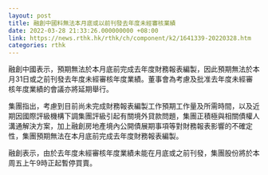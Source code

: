 ```yaml
---
layout: post
title: 融創中國料無法本月底或以前刊發去年度未經審核業績
date: 2022-03-28 21:33:26.000000000 +08:00
link: https://news.rthk.hk/rthk/ch/component/k2/1641339-20220328.htm
categories: rthk
---
```


融創中國表示，預期無法於本月底前完成去年度財務報表編製，因此預期無法於本月31日或之前刊發去年度未經審核年度業績。董事會為考慮及批准去年度未經審核年度業績的會議亦將延期舉行。

集團指出，考慮到目前尚未完成財務報表編製工作預期工作量及所需時間，以及近期因國際評級機構下調集團評級引起有關境外貸款問題，集團正積極與相關債權人溝通解決方案，加上融創房地產境內公開債展期事項等對財務報表影響的不確定性，集團預期無法在本月底前完成去年度財務報表編製。

融創表示，由於去年度未經審核年度業績未能在月底或之前刊發，集團股份將於本周五上午9時正起暫停買賣。
